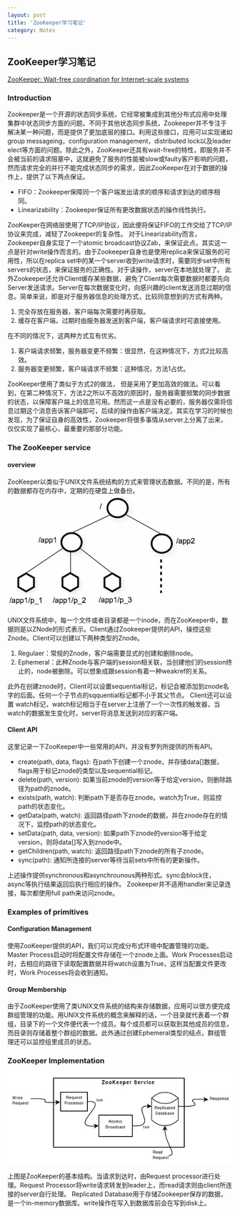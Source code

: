 ```yaml
---
layout: post
title: 'ZooKeeper学习笔记'
category: Notes
---
```


## ZooKeeper学习笔记

[ZooKeeper: Wait-free coordination for Internet-scale systems](https://github.com/boylinshan/boylinshan.github.io/blob/master/pages/Zookeeper.pdf)

### Introduction

Zookeeper是一个开源的状态同步系统，它经常被集成到其他分布式应用中处理集群中状态同步方面的问题。不同于其他状态同步系统，Zookeeper并不专注于解决某一种问题，而是提供了更加底层的接口。利用这些接口，应用可以实现诸如group messageing，configuration management，distributed lock以及leader elect等方面的问题。除此之外，ZooKeeper还具有wait-free的特性，即服务并不会被当前的请求阻塞中，这就避免了服务的性能被slow或faulty客户影响的问题，然而请求完全的并行不能完成状态同步的需求，因此ZooKeeper在对于数据的操作上，提供了以下两点保证。
- FIFO：Zookeeper保障同一个客户端发出请求的顺序和请求到达的顺序相同。
- Linearizability：Zookeeper保证所有更改数据状态的操作线性执行。

ZooKeeper在网络层使用了TCP/IP协议，因此便将保证FIFO的工作交给了TCP/IP协议来完成，减轻了Zookeeper的复杂性。
对于Linearizability而言，Zookeeper自身实现了一个atomic broadcast协议Zab，来保证此点。其实这一点是针对write操作而言的。由于Zookeeper自身也是使用replica来保证服务的可用性，所以在replica set中的某一个server收到write请求时，需要同步set中所有servers的状态，来保证服务的正确性。对于读操作，server在本地就处理了。
此外Zookeeper还允许Client缓存某些数据，避免了Client每次需要数据时都要先向Server发送请求。Server在每次数据变化时，向感兴趣的client发送消息过期的信息。简单来说，即是对于服务器信息的处理方式，比较同意想到的方式有两种。
1. 完全存放在服务器，客户端每次需要时再获取。
2. 缓存在客户端，过期时由服务器发送到客户端，客户端请求时可直接使用。

在不同的情况下，这两种方式互有优劣。
1. 客户端请求频繁，服务器变更不频繁：很显然，在这种情况下，方式2比较高效。
2. 服务器变更频繁，客户端请求不频繁：这种情况，方法1占优。

ZooKeeper使用了类似于方式2的做法， 但是采用了更加高效的做法。可以看到，在第二种情况下，方法2之所以不高效的原因时，服务器需要频繁的同步数据的状态，以保障客户端上的信息可用。然而这一点是没有必要的，服务器仅需将信息过期这个消息告诉客户端即可，后续的操作由客户端决定。其实在学习的时候也发现，为了保证自身的高效性，Zookeeper将很多事情从server上分离了出来，仅仅实现了最核心，最重要的那部分功能。

### The ZooKeeper service

#### overview

ZooKeeper以类似于UNIX文件系统结构的方式来管理状态数据。不同的是，所有的数据都存在内存中，定期的在硬盘上做备份。
![RPyC](/img/zknamespace.jpg)

UNIX文件系统中，每一个文件或者目录都是一个inode，而在ZooKeeper中，数据则是以ZNode的形式表示。Client通过Zookeeper提供的API，操控这些Znode。Client可以创建以下两种类型的Znode。
1.  Regulaer：常规的Znode，客户端需要显式的创建和删除node。
2.  Ephemeral：此种Znode与客户端的session相关联，当创建他们的session终止的，node被删除。可以想象成跟session有着一种weakref的关系。

此外在创建znode时，Client可以设置sequential标记，标记会被添加到znode名字的后面。任何一个子节点的sqquential标记都不小于其父节点。
Client还可以设置 watch标记，watch标记相当于在server上注册了一个一次性的触发器，当watch的数据发生变化时，server将消息发送到对应的客户端。

#### Client API

这里记录一下ZooKeeper中一些常用的API，并没有罗列所提供的所有API。

- create(path, data, flags): 在path下创建一个znode，并存储data[]数据，flags用于标记znode的类型以及sequential标记。
- delete(path, version): 如果当前znode的version等于给定version，则删除路径为path的znode。
- exists(path, watch): 判断path下是否存在znode。watch为True，则监控path的状态变化。
- getData(path, watch): 返回路径path下znode的数据，并在znode存在的情况下，监控path的状态变化。
- setData(path, data, version): 如果path下znode的version等于给定version，则将data[]写入到znode中。
- getChildren(path, watch): 返回路径path下znode的所有子znode。
- sync(path): 通知所连接的server等待当前sets中所有的更新操作。

上述操作提供synchronous和asynchrounous两种形式。sync会block住，async等执行结果返回后执行相应的操作。
Zookeeper并不适用handler来记录连接，每次都使用full path来访问znode。

### Examples of primitives

#### Configuration Management

使用ZooKeeper提供的API，我们可以完成分布式环境中配置管理的功能。Master Process启动时将配置文件存储在一个znode上面。Work Processes启动时，去相应的路径下读取配置数据并将watch设置为True，这样当配置文件更改时，Work Processes将会收到通知。

#### Group Membership

由于ZooKeeper使用了类UNIX文件系统的结构来存储数据，应用可以很方便完成群组管理的功能。用UNIX文件系统的概念来解释的话，一个目录就代表着一个群组，目录下的一个文件便代表一个成员。每个成员都可以获取到其他成员的信息，而目录则存储着整个群组的数据。此外通过创建Ephemeral类型的结点，群组管理还可以监控组里成员的状态。

### ZooKeeper Implementation

![RPyC](/img/zkcomponents.jpg)

上图是ZooKeeper的基本结构。当请求到达时，由Request processor进行处理。Request Processor将write请求转发到leader上，而read请求则由client所连接的server自行处理。
Replicated Database用于存储Zookeeper保存的数据，是一个in-memory数据库。write操作在写入到数据库前会在写到disk上。
